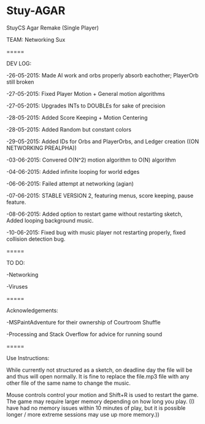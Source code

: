 # Stuy-AGAR
StuyCS Agar Remake (Single Player)

TEAM: Networking Sux 

=====

DEV LOG:

-26-05-2015: Made AI work and orbs properly absorb eachother; PlayerOrb still broken

-27-05-2015: Fixed Player Motion + General motion algorithms

-27-05-2015: Upgrades INTs to DOUBLEs for sake of precision

-28-05-2015: Added Score Keeping + Motion Centering

-28-05-2015: Added Random but constant colors 

-29-05-2015: Added IDs for Orbs and PlayerOrbs, and Ledger creation ((ON NETWORKING PREALPHA))

-03-06-2015: Convered O(N^2) motion algorithm to O(N) algorithm

-04-06-2015: Added infinite looping for world edges

-06-06-2015: Failed attempt at networking (agian)

-07-06-2015: STABLE VERSION 2, featuring menus, score keeping, pause feature.

-08-06-2015: Added option to restart game without restarting sketch, Added looping background music.

-10-06-2015: Fixed bug with music player not restarting properly, fixed collision detection bug. 

=====

TO DO:

-Networking

-Viruses

=====

Acknowledgements: 

-MSPaintAdventure for their ownership of Courtroom Shuffle

-Processing and Stack Overflow for advice for running sound

=====

Use Instructions:

While currently not structured as a sketch, on deadline day the file will be and thus will open normally. It is fine to replace the file.mp3 file with any other file of the same name to change the music.

Mouse controls control your motion and Shift+R is used to restart the game. The game may require larger memory depending on how long you play. ((I have had no memory issues within 10 minutes of play, but it is possible longer / more extreme sessions may use up more memory.))
